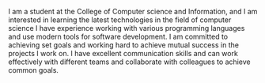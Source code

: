 I am a student at the College of Computer science and Information, and I am interested in learning the latest technologies in the field of computer science 
I have experience working with various programming languages and use modern tools for software development.
I am committed to achieving set goals and working hard to achieve mutual success in the projects I work on.
I have excellent communication skills and can work effectively with different teams and collaborate with colleagues to achieve common goals.
